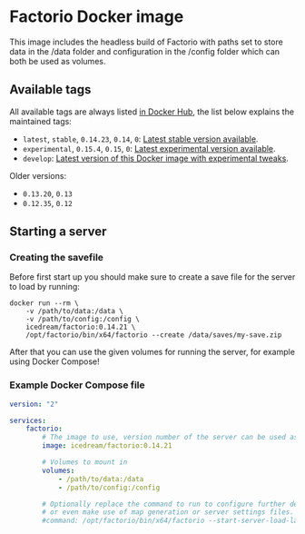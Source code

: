 # Factorio Docker image

This image includes the headless build of Factorio with paths set to store data in the /data folder and configuration in the /config folder which can both be used as volumes.

## Available tags

All available tags are always listed [in Docker Hub](https://hub.docker.com/r/icedream/factorio/tags), the list below explains the maintained tags:

- `latest`, `stable`, `0.14.23`, `0.14`, `0`: [Latest stable version available](https://www.factorio.com/download-headless/stable).
- `experimental`, `0.15.4`, `0.15`, `0`: [Latest experimental version available](https://www.factorio.com/download-experimental/stable).
- `develop`: [Latest version of this Docker image with experimental tweaks](https://github.com/icedream/docker-factorio/tree/develop).

Older versions:

- `0.13.20`, `0.13`
- `0.12.35`, `0.12`

## Starting a server

### Creating the savefile

Before first start up you should make sure to create a save file for the server to load by running:

    docker run --rm \
        -v /path/to/data:/data \
        -v /path/to/config:/config \
        icedream/factorio:0.14.21 \
        /opt/factorio/bin/x64/factorio --create /data/saves/my-save.zip

After that you can use the given volumes for running the server, for example using Docker Compose!

### Example Docker Compose file

```yaml
version: "2"

services:
    factorio:
        # The image to use, version number of the server can be used as a tag.
        image: icedream/factorio:0.14.21

        # Volumes to mount in
        volumes:
            - /path/to/data:/data
            - /path/to/config:/config

        # Optionally replace the command to run to configure further details
        # or even make use of map generation or server settings files.
        #command: /opt/factorio/bin/x64/factorio --start-server-load-latest --rcon-password somepassword
```
